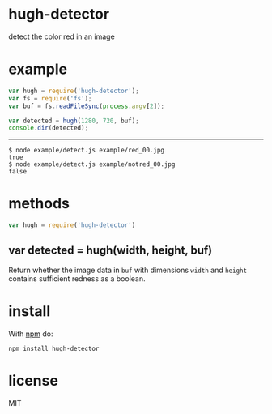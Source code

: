 # hugh-detector

detect the color red in an image

# example

``` js
var hugh = require('hugh-detector');
var fs = require('fs');
var buf = fs.readFileSync(process.argv[2]);

var detected = hugh(1280, 720, buf);
console.dir(detected);
```

***

```
$ node example/detect.js example/red_00.jpg 
true
$ node example/detect.js example/notred_00.jpg 
false
```

# methods

``` js
var hugh = require('hugh-detector')
```

## var detected = hugh(width, height, buf)

Return whether the image data in `buf` with dimensions `width` and `height`
contains sufficient redness as a boolean.

# install

With [npm](https://npmjs.org) do:

```
npm install hugh-detector
```

# license

MIT
